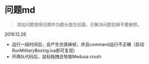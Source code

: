 # 问题md

> 添加问题使用日期作为题头放在前面，已解决问题划掉不要删除。

2019.12.26

* 运行一段时间后，会产生仿真掉帧，并且command运行不正确（启动RunMilitaryBoxing.lua即可复现）
* 开两队代码后，鼠标拖拽会导致Medusa crush